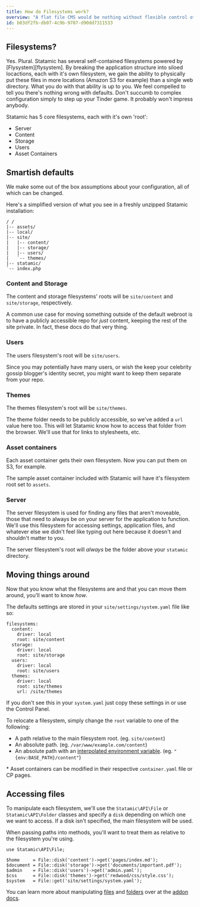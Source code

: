 ```yaml
---
title: How do Filesystems work?
overview: "A flat file CMS would be nothing without flexible control of files. Learn how to configure and leverage Statamic's filesystems."
id: b03df2fb-db07-4c9b-9707-d90dd7311533
---
```

## Filesystems?
Yes. Plural. Statamic has several self-contained filesystems powered by [Flysystem][flysystem]. By breaking the application structure into siloed locactions, each with it's own filesystem, we gain the ability to physically put these files in more locations (Amazon S3 for example) than a single web directory. What you do with that ability is up to you. We feel compelled to tell you there's nothing wrong with defaults. Don't succumb to complex configuration simply to step up your Tinder game. It probably won't impress anybody.

Statamic has 5 core filesystems, each with it's own 'root':

- Server
- Content
- Storage
- Users
- Asset Containers

## Smartish defaults
We make some out of the box assumptions about your configuration, all of which can be changed.

Here's a simplified version of what you see in a freshly unzipped Statamic installation:

``` .language-files
/ /
|-- assets/
|-- local/
|-- site/
|   |-- content/
|   |-- storage/
|   |-- users/
|   `-- themes/
|-- statamic/
`-- index.php
```

### Content and Storage
The content and storage filesystems' roots will be `site/content` and `site/storage`, respectively.

A common use case for moving something outside of the default webroot is to have a publicly accessible repo for _just_ content, keeping the rest of the site private. In fact, these docs do that very thing.

### Users
The users filesystem's root will be `site/users`.

Since you may potentially have many users, or wish the keep your celebrity gossip blogger's identity secret, you might want to keep them separate from your repo.

### Themes
The themes filesystem's root will be `site/themes`.

The theme folder needs to be publicly accessible, so we've added a `url` value here too. This will let Statamic know
how to access that folder from the browser. We'll use that for links to stylesheets, etc.

### Asset containers
Each asset container gets their own filesystem. Now you can put them on S3, for example.

The sample asset container included with Statamic will have it's filesystem root set to `assets`.

### Server
The server filesystem is used for finding any files that aren't moveable, those that need to always be on your server for the application to function. We'll use this filesystem for accessing settings, application files, and whatever else we didn't feel like typing out here because it doesn't and shouldn't matter to you.

The server filesystem's root will _always_ be the folder above your `statamic` directory.


## Moving things around

Now that you know what the filesystems are and that you can move them around, you'll want to know _how_.

The defaults settings are stored in your `site/settings/system.yaml` file like so:

``` .language-yaml
filesystems:
  content:
    driver: local
    root: site/content
  storage:
    driver: local
    root: site/storage
  users:
    driver: local
    root: site/users
  themes:
    driver: local
    root: site/themes
    url: /site/themes
```

If you don't see this in your `system.yaml` just copy these settings in or use the Control Panel.

To relocate a filesystem, simply change the `root` variable to one of the following:

  - A path relative to the main filesystem root. (eg. `site/content`)
  - An absolute path. (eg. `/var/www/example.com/content`)
  - An absolute path with an [interpolated environment variable](/reference/recipes/settings). (eg. `"{env‌:BASE_PATH}/content"`)

\* Asset containers can be modified in their respective `container.yaml` file or CP pages.


## Accessing files

To manipulate each filesystem, we'll use the `Statamic\API\File` or `Statamic\API\Folder` classes and specify a
`disk` depending on which one we want to access. If a disk isn't specified, the main filesystem will be used.

When passing paths into methods, you'll want to treat them as relative to the filesystem you're using.

``` .language-php
use Statamic\API\File;

$home     = File::disk('content')->get('pages/index.md');
$document = File::disk('storage')->get('documents/important.pdf');
$admin    = File::disk('users')->get('admin.yaml');
$css      = File::disk('themes')->get('redwood/css/style.css');
$system   = File::get('site/settings/system.yaml');
```

You can learn more about manipulating [files](/addons/classes/api/file) and [folders](/addons/classes/api/folder)
over at the [addon docs](/addons).
